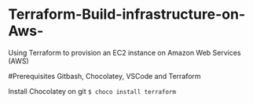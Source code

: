 # Terraform-Build-infrastructure-on-Aws-
Using Terraform to provision an EC2 instance on Amazon Web Services (AWS)

#Prerequisites
Gitbash, Chocolatey, VSCode  and Terraform

Install Chocolatey on git
 ``` $ choco install terraform ```
